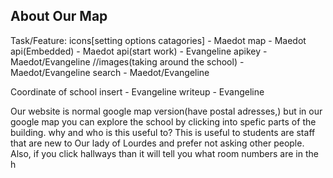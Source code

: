 ## About Our Map
Task/Feature:
icons[setting options catagories] - Maedot
map - Maedot
api(Embedded) - Maedot
api(start work) - Evangeline
apikey - Maedot/Evangeline
//images(taking around the school) - Maedot/Evangeline
search - Maedot/Evangeline


Coordinate of school insert - Evangeline
writeup - Evangeline

Our website is normal google map version(have postal adresses,) but in our google map you can explore the school by clicking into spefic parts of the building.
why and who is this useful to?
This is useful to students are staff that are new to Our lady of Lourdes and prefer not asking other people. Also, if you click hallways than it will tell you what room numbers are in the h


